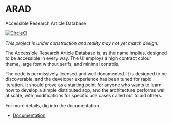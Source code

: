 # ARAD
Accessible Research Article Database

[![CircleCI](https://dl.circleci.com/status-badge/img/gh/jasoncolburne/arad/tree/main.svg?style=svg)](https://dl.circleci.com/status-badge/redirect/gh/jasoncolburne/arad/tree/main)

*This project is under construction and reality may not yet match design.*

The Accessible Research Article Database is, as the name implies, designed to be accessible in every way. The UI employs
a high contract colour theme, large font without serifs, and minimal controls.

The code is permissively licensed and well documented. It is designed to be discoverable, and the developer experience
has been tuned for rapid iteration. It should prove as a starting point for anyone who wants to learn how to develop a
simple distributed app, and the architecture performs well at scale, with modifications for specific use cases called
out to aid others.

For more details, dig into the documentation.

- [Documentation](./documentation/README.md)

